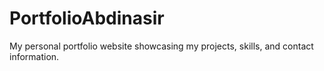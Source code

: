 # PortfolioAbdinasir
My personal portfolio website showcasing my projects, skills, and contact information.
